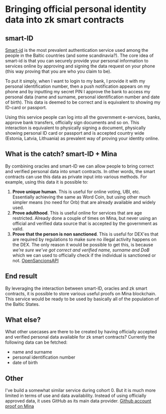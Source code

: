 # Bringing official personal identity data into zk smart contracts

## smart-ID

[Smart-id](https://www.smart-id.com/) is the most prevalent authentication service used among the people in the Baltic countries (and some scandinavia?). The core idea of smart-id is that you can securely provide your personal information to services online by approving and signing the data request on your phone (this way proving that you are who you claim to be).

To put it simply, when I want to login to my bank, I provide it with my personal identification number, then a push notification appears on my phone and by inputting my secret PIN I approve the bank to access my personal data (name and surname, personal identification number and date of birth). This data is deemed to be correct and is equivalent to showing my ID-card or passport.

Using this service people can log into all the government e-services, banks, approve bank transfers, officially sign documents and so on. This interaction is equivalent to physically signing a document, physically showing personal ID card or passport and is accepted country wide (Estonia, Latvia, Lithuania) as prevalent way of proving your identity online.

## What is the catch? smart-ID + Mina

By combining oracles and smart-ID we can allow people to bring correct and verified personal data into smart contracts. In other words, the smart contracts can use this data as private input into various methods. For example, using this data it is possible to:

1. **Prove unique human**. This is useful for online voting, UBI, etc. Essentially achieving the same as Word Coin, but using other much simpler means (no need for Orb) that are already available and widely used.
2. **Prove adulthood**. This is useful online for services that are age restricted. Already done a couple of times on Mina, but never using an official and verified data source that is accepted by the government as valid.
3. **Prove that the person is non sanctioned**. This is useful for DEX'es that are required by regulations to make sure no illegal activity happens on the DEX. The only reason it would be possible to get this, is because *we're sure we've got correct and verified name, surname and DoB* which we can used to officially check if the individual is sanctioned or not. [OpenSancionsAPI](https://api.opensanctions.org/)

## End result

By leveraging the interaction between smart-ID, oracles and zk smart contracts, it is possible to store various useful proofs on Mina blockchain. This service would be ready to be used by basically all of the population of the Baltic States.

## What else?

What other usecases are there to be created by having officially accepted and verified personal data available for zk smart contracts? Currently the following data can be fetched: 
- name and surname
- personal identification number
- date of birth

## Other

I've build a somewhat similar service during cohort 0. But it is much more limited in terms of use and data availability. Instead of using officially approved data, it uses GitHub as its main data provider. [Github account proof on Mina](https://zk-mina-github.vercel.app/)
